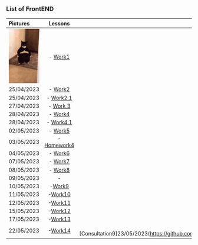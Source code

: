 ### List of FrontEND

| Pictures | Lessons | Homework/**Consultation** |
| :---         |     :---:      |          ---: |
| ![Cat with laser](https://github.com/AndreiBakhtinov/GenTech/blob/master/images/fat-cat-laser-eyes.gif)  |- [Work1](https://github.com/Sainozhenko/frontend/tree/master/01_HTML_intro_24_04_2023)     | - [Homework1](https://github.com/Sainozhenko/frontend/tree/master/01_homework)   |
| 25/04/2023     | - [Work2](https://github.com/Sainozhenko/frontend/tree/master/02_CSS_intro_25_04_2023)      | - [Homework2](https://github.com/Sainozhenko/frontend/tree/master/02_CSS_Coffee_25_04_2023)       |
| 25/04/2023  | - [Work2.1](https://github.com/Sainozhenko/frontend/tree/master/02_CSS_Coffee_25_04_2023)      | - [Consultation2](https://github.com/Sainozhenko/frontend/tree/master/seminars/CV_26_04_2023)     |
| 27/04/2023     | - [Work 3](https://github.com/Sainozhenko/frontend/tree/master/03_CSS_Cofee_Position_27_04_2023)     | - [Homework3](https://github.com/Sainozhenko/frontend/tree/master/03_Homework)     |
| 28/04/2023    |- [Work4](https://github.com/Sainozhenko/frontend/tree/master/04_CSS_Flex_28_04_2023)     |      |
|  28/04/2023   | - [Work4.1](https://github.com/Sainozhenko/frontend/tree/master/04_CSS_Flex_Practice_28_04_2023)         | - [Consultation3](https://github.com/Sainozhenko/frontend/tree/master/Position_28_04_2023) |
|  02/05/2023   | - [Work5](https://github.com/Sainozhenko/frontend/tree/master/05_CSS_Form_02_05_2023)         | - [Consultation4](https://github.com/Sainozhenko/frontend/tree/master/seminars/Form_02_05_2023) |
|  03/05/2023   | -[Homework4](https://github.com/Sainozhenko/frontend/tree/master/05_Homework_Form)  | - [Consultation5](https://github.com/Sainozhenko/frontend/tree/master/seminars/Form_New_03_05_2023) |
|  04/05/2023   | - [Work6](https://github.com/Sainozhenko/frontend/tree/master/06_CSS_Bootstrap_04_05_2023)       | -[Homework5](https://github.com/Sainozhenko/frontend/tree/master/06_HW_Bootstrap) |
|  07/05/2023   | - [Work7](https://github.com/Sainozhenko/frontend/tree/master/07_JS_Dom1_05_05_2023)    | -[Work7.1](https://github.com/Sainozhenko/frontend/tree/master/07_JS_Dom1_Practice_05_05_2023) |
|  08/05/2023   | - [Work8](https://github.com/Sainozhenko/frontend/tree/master/08_JS_Intro1_08_05_2023)  | -[]() |
|  09/05/2023   | -     | -[Consultation6](https://github.com/Sainozhenko/frontend/tree/master/seminars/PRIMITIVES_09_05_2023) |
|  10/05/2023   | -[Work9](https://github.com/Sainozhenko/frontend/tree/master/09_JS_Intro2_10_05_2023)     | -[Consultation7](https://github.com/Sainozhenko/frontend/tree/master/seminars/Arrays_10_05_2023) |
|  11/05/2023   | -[Work10](https://github.com/Sainozhenko/frontend/tree/master/10_JS_Arrays_Func_11_05_2023)| - |
|  12/05/2023   | -[Work11](https://github.com/Sainozhenko/frontend/tree/master/11_JS_Objects_12_05_2023)    | -[Consultation8](https://github.com/Sainozhenko/frontend/tree/master/seminars/Objects_12_05_2023) |
|  15/05/2023   | -[Work12](https://github.com/Sainozhenko/frontend/tree/master/12_JS_Event_Counter_15_05_2023)    | -[Work12.1](https://github.com/Sainozhenko/frontend/tree/master/12_JS_TODO_15_05_2023) |
|  17/05/2023   | -[Work13](https://github.com/Sainozhenko/frontend/tree/master/13_JS_Promies_17_05_2023)    | -[Work13.1](https://github.com/Sainozhenko/frontend/tree/master/13_JS_JSONPlaceHolder_17_05_2023) |
|  22/05/2023   | -[Work14](https://github.com/Sainozhenko/frontend/tree/master/14_JS_AsyncAwait_22_05_2023)    | -[Consultation9]23/05/2023(https://github.com/Sainozhenko/frontend/tree/master/seminars/JSONPLaceHolder_AsyncAwait_23_05_2023) |